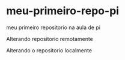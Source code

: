 # meu-primeiro-repo-pi
meu primeiro repositorio na aula de pi 

Alterando repositorio remotamente 

Alterando o repositorio localmente 